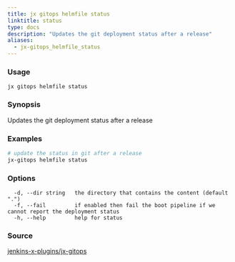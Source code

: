 ```yaml
---
title: jx gitops helmfile status
linktitle: status
type: docs
description: "Updates the git deployment status after a release"
aliases:
  - jx-gitops_helmfile_status
---
```


### Usage

```
jx gitops helmfile status
```

### Synopsis

Updates the git deployment status after a release

### Examples

  ```bash
  # update the status in git after a release
  jx-gitops helmfile status

  ```

### Options

```
  -d, --dir string   the directory that contains the content (default ".")
  -f, --fail         if enabled then fail the boot pipeline if we cannot report the deployment status
  -h, --help         help for status
```

### Source

[jenkins-x-plugins/jx-gitops](https://github.com/jenkins-x-plugins/jx-gitops)
